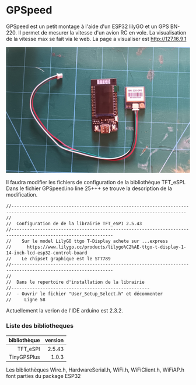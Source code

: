 # GPSpeed

GPSpeed est un petit montage à l'aide d'un ESP32 lilyGO et un GPS BN-220.
Il permet de mesurer la vitesse d'un avion RC en vole. La visualisation de la vitesse max se fait via le web. La page a visualiser est http://127.16.9.1 

![ESP32](https://github.com/Runsys16/GPSpeed/blob/main/images/esp32-bn220.jpg)


Il faudra modifier les fichiers de configuration de la bibliothèque TFT_eSPI. Dans le fichier GPSpeed.ino line 25+++ se trouve la description de la modification.
```
//-----------------------------------------------------------------------------------------------------------------------------------------
//
//  Configuration de de la librairie TFT_eSPI 2.5.43
//-------------------------------------------------------------------------------------------------------------
//    Sur le model LilyGO ttgo T-Display achete sur ...express 
//      https://www.lilygo.cc/products/lilygo%C2%AE-ttgo-t-display-1-14-inch-lcd-esp32-control-board
//    Le chipset graphique est le ST7789
//-------------------------------------------------------------------------------------------------------------
//    
//  Dans le repertoire d'installation de la librairie
//-----------------------------------------------------
//  - Ouvrir le fichier "User_Setup_Select.h" et décommenter 
//     Ligne 58
```

Actuellement la verion de l'IDE arduino est 2.3.2.
### Liste des bibliotheques
|bibliothèque|version|
|---:|---:|
|TFT_eSPI|2.5.43|
|TinyGPSPlus|1.0.3|

Les bibliothèques Wire.h, HardwareSerial.h, WiFi.h, WiFiClient.h, WiFiAP.h font parties du package ESP32
